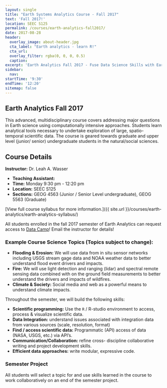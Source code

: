 ```yaml
---
layout: single
title: "Earth Systems Analytics Course - Fall 2017"
text: 'Fall 2017!'
location: SEEC S125
permalink: /courses/earth-analytics-fall2017/
date: 2017-08-28
header:
  overlay_image: about-header.jpg
  cta_label: "Earth analytics - learn R!"
  cta_url:
  overlay_filter: rgba(0, 0, 0, 0.5)
  caption:
excerpt: 'Earth Analytics Fall 2017 - Fuse Data Science Skills with Earth System Science Knowledge.'
sidebar:
  nav:
startTime: '9:30'
endTime: '12:20'
sitemap: false
---
```


## <i class="fa fa-home" aria-hidden="true"></i> Earth Analytics Fall 2017

This advanced, multidisciplinary course covers addressing major
questions in Earth science using computationally intensive approaches. Students
learn analytical tools necessary to undertake exploration of large, spatio-temporal
scientific data. The course is geared towards graduate and upper level (junior/
senior) undergraduate students in the natural/social sciences.

<div class='notice--success' markdown="1">

## Course Details

**Instructor:** Dr. Leah A. Wasser

* **Teaching Assistant:**
* **Time:** Monday 9:30 pm -  12:20 pm
* **Location:** SEEC S125
* **Sections:** GEOG 4563 (Junior / Senior Level undergraduate), GEOG 5563 (Graduate)

[View full course syllabus for more information.]({{ site.url }}/courses/earth-analytics/earth-analytics-syllabus/)

</div>

All students enrolled in the fall 2017 semester of Earth Analytics can request
access to <a href="http://www.datacamp.com" target="_blank">Data Camp</a>! Email the instructor for details!

### Example Course Science Topics (Topics subject to change):

* **Flooding & Erosion:** We will use data from in situ sensor networks including
USGS stream gage data and NOAA weather data to better understand flood event drivers
and impacts.
* **Fire:** We will use light detection and ranging (lidar) and spectral remote sensing data combined with on
the ground field measurements to better understand the drivers and impacts of
wildfires.
* **Climate & Society:** Social media and web as a powerful
means to understand climate impacts.

Throughout the semester, we will build the following skills:

* **Scientific programming:** Use the `R` / R-studio environment to
access, process & visualize scientific data.
* **Data Integration:** understand issues associated with
integration data from various sources (scale, resolution, format)
* **Find / access scientific data:** Programmatic (API) access of
data (NASA, USGS, etc.) via API’s.
* **Communication/Collaboration:** refine cross- discipline
collaborative writing and project development skills.
* **Efficient data approaches:** write modular, expressive code.

### Semester Project

All students will select a topic for and use skills learned in the course to work
collaboratively on an end of the semester project.
